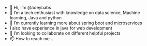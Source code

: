 - 👋 Hi, I’m @adeybabs
- 👀 I’m a tech enthusiast with knowledge on data science, Machine learning, Java and python
- 🌱 I’m currently learning more about spring boot and microservices 
- I also have experience in java for web development
- 💞️ I’m looking to collaborate on different helpful projects
- 📫 How to reach me ...

<!---
adeybabs/adeybabs is a ✨ special ✨ repository because its `README.md` (this file) appears on your GitHub profile.
You can click the Preview link to take a look at your changes.
--->
